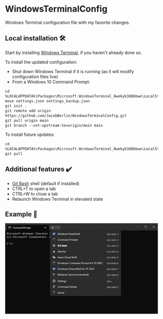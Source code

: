 # WindowsTerminalConfig
Windows Terminal configuration file with my favorite changes.

## Local installation :hammer_and_wrench:
Start by installing [Windows Terminal](https://www.microsoft.com/en-us/p/windows-terminal/9n0dx20hk701), if you haven't already done so.

To install the updated configuration:
- Shut down Windows Terminal if it is running (as it will modify configuration files live)
- From a Windows 10 Command Prompt:

```
cd %LOCALAPPDATA%\Packages\Microsoft.WindowsTerminal_8wekyb3d8bbwe\LocalState
move settings.json settings_backup.json
git init .
git remote add origin https://github.com/JacobBerlin/WindowsTerminalConfig.git
git pull origin main
git branch --set-upstream-to=origin/main main
```
To install future updates:
```
cd %LOCALAPPDATA%\Packages\Microsoft.WindowsTerminal_8wekyb3d8bbwe\LocalState
git pull
```

## Additional features :heavy_check_mark:
* [Git Bash](https://git-scm.com) shell (default if installed)
* CTRL+T to open a tab
* CTRL+W to close a tab
* Relaunch Windows Terminal in elevated state

## Example :rocket:
![WindowsTerminal](WindowsTerminal.png)
